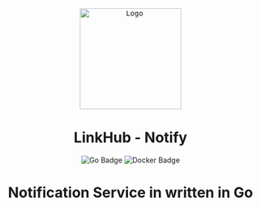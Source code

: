 <div align="center">
    <kbd>
    <img src="https://static.vecteezy.com/system/resources/previews/007/511/386/original/the-cute-octopus-is-smiling-clipart-trendy-doodle-style-vector.jpg" alt="Logo" height="200" width="200"/>
    </kbd>

# LinkHub - Notify

![Go Badge](https://img.shields.io/badge/Go-%2300ADD8?style=for-the-badge&logo=go&logoColor=white) 
![Docker Badge](https://img.shields.io/badge/Docker-%234682B4?style=for-the-badge&logo=docker&logoColor=white) 

# Notification Service in written in Go 

</div>

